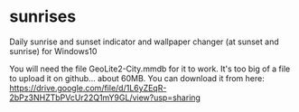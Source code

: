 # sunrises
Daily sunrise and sunset indicator and wallpaper changer (at sunset and sunrise) for Windows10

You will need the file GeoLite2-City.mmdb for it to work. It's too big of a file to upload it on github... about 60MB. You can download it from here: https://drive.google.com/file/d/1L6yZEqR-2bPz3NHZTbPVcUr22Q1mY9GL/view?usp=sharing
